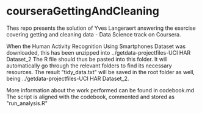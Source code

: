 # courseraGettingAndCleaning

Thes repo presents the solution of Yves Langeraert answering the exercise covering getting and cleaning data - Data Science track on Coursera.

When the Human Activity Recognition Using Smartphones Dataset was downloaded, this has been unzipped into ../getdata-projectfiles-UCI HAR Dataset_2
The R file should thus be pasted into this folder. It will automatically go through the relevant folders to find its necessary resources.
The result "tidy_data.txt" will be saved in the root folder as well, being ../getdata-projectfiles-UCI HAR Dataset_2.

More information about the work performed can be found in codebook.md
The script is aligned with the codebook, commented and stored as "run_analysis.R" 
